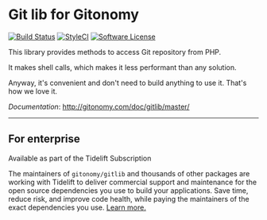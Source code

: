 Git lib for Gitonomy
====================

[![Build Status](https://img.shields.io/travis/gitonomy/gitlib/master.svg?style=flat-square)](https://travis-ci.org/gitonomy/gitlib)
[![StyleCI](https://github.styleci.io/repos/5709354/shield?branch=master)](https://github.styleci.io/repos/5709354)
<a href="LICENSE"><img src="https://img.shields.io/badge/license-MIT-brightgreen.svg?style=flat-square" alt="Software License"></img></a>

This library provides methods to access Git repository from PHP.

It makes shell calls, which makes it less performant than any solution.

Anyway, it's convenient and don't need to build anything to use it. That's how we love it.

*Documentation*: http://gitonomy.com/doc/gitlib/master/

---

## For enterprise

Available as part of the Tidelift Subscription

The maintainers of `gitonomy/gitlib` and thousands of other packages are working with Tidelift to deliver commercial support and maintenance for the open source dependencies you use to build your applications. Save time, reduce risk, and improve code health, while paying the maintainers of the exact dependencies you use. [Learn more.](https://tidelift.com/subscription/pkg/packagist-gitonomy-gitlib?utm_source=packagist-gitonomy-gitlib&utm_medium=referral&utm_campaign=enterprise&utm_term=repo)
